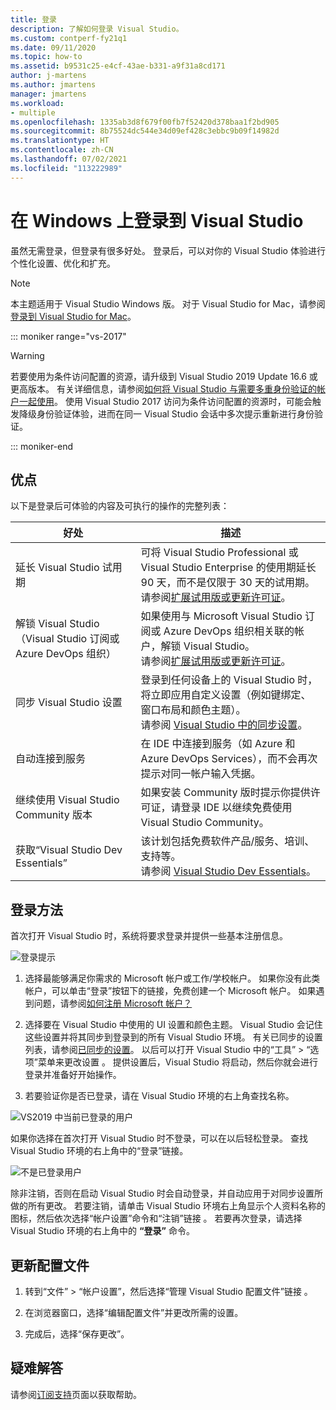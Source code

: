 ```yaml
---
title: 登录
description: 了解如何登录 Visual Studio。
ms.custom: contperf-fy21q1
ms.date: 09/11/2020
ms.topic: how-to
ms.assetid: b9531c25-e4cf-43ae-b331-a9f31a8cd171
author: j-martens
ms.author: jmartens
manager: jmartens
ms.workload:
- multiple
ms.openlocfilehash: 1335ab3d8f679f00fb7f52420d378baa1f2bd905
ms.sourcegitcommit: 8b75524dc544e34d09ef428c3ebbc9b09f14982d
ms.translationtype: HT
ms.contentlocale: zh-CN
ms.lasthandoff: 07/02/2021
ms.locfileid: "113222989"
---
```

# <a name="sign-in-to-visual-studio-on-windows"></a>在 Windows 上登录到 Visual Studio

虽然无需登录，但登录有很多好处。 登录后，可以对你的 Visual Studio 体验进行个性化设置、优化和扩充。 

> [!NOTE]
> 本主题适用于 Visual Studio  Windows 版。 对于 Visual Studio for Mac，请参阅[登录到 Visual Studio for Mac](/visualstudio/mac/signing-in)。

::: moniker range="vs-2017"

> [!WARNING]
> 若要使用为条件访问配置的资源，请升级到 Visual Studio 2019 Update 16.6 或更高版本。 有关详细信息，请参阅[如何将 Visual Studio 与需要多重身份验证的帐户一起使用](work-with-multi-factor-authentication.md)。
> 使用 Visual Studio 2017 访问为条件访问配置的资源时，可能会触发降级身份验证体验，进而在同一 Visual Studio 会话中多次提示重新进行身份验证。 
> 
::: moniker-end

## <a name="benefits"></a>优点

以下是登录后可体验的内容及可执行的操作的完整列表：

|好处|描述|
|---|---|
|延长 Visual Studio 试用期|可将 Visual Studio Professional 或 Visual Studio Enterprise 的使用期延长 90 天，而不是仅限于 30 天的试用期。 <br/>请参阅[扩展试用版或更新许可证](../ide/how-to-unlock-visual-studio.md)。|
|解锁 Visual Studio（Visual Studio 订阅或 Azure DevOps 组织）|如果使用与 Microsoft Visual Studio 订阅或 Azure DevOps 组织相关联的帐户，解锁 Visual Studio。<br/>请参阅[扩展试用版或更新许可证](../ide/how-to-unlock-visual-studio.md)。|
|同步 Visual Studio 设置|登录到任何设备上的 Visual Studio 时，将立即应用自定义设置（例如键绑定、窗口布局和颜色主题）。 <br/>请参阅 [Visual Studio 中的同步设置](../ide/synchronized-settings-in-visual-studio.md)。|
|自动连接到服务|在 IDE 中连接到服务（如 Azure 和 Azure DevOps Services），而不会再次提示对同一帐户输入凭据。|
|继续使用 Visual Studio Community 版本|如果安装 Community 版时提示你提供许可证，请登录 IDE 以继续免费使用 Visual Studio Community。 |
|获取“Visual Studio Dev Essentials”|该计划包括免费软件产品/服务、培训、支持等。 <br/>请参阅 [Visual Studio Dev Essentials](https://visualstudio.microsoft.com/dev-essentials/)。|


## <a name="how-to-sign-in"></a>登录方法 

首次打开 Visual Studio 时，系统将要求登录并提供一些基本注册信息。

![登录提示](../ide/media/vs2019_signinpopup.png)

1. 选择最能够满足你需求的 Microsoft 帐户或工作/学校帐户。 如果你没有此类帐户，可以单击“登录”按钮下的链接，免费创建一个 Microsoft 帐户。 如果遇到问题，请参阅[如何注册 Microsoft 帐户？](https://support.microsoft.com/help/4026324/microsoft-account-how-to-create)

2. 选择要在 Visual Studio 中使用的 UI 设置和颜色主题。 Visual Studio 会记住这些设置并将其同步到登录到的所有 Visual Studio 环境。 有关已同步的设置列表，请参阅[已同步的设置](../ide/synchronized-settings-in-visual-studio.md)。 以后可以打开 Visual Studio 中的“工具” > “选项”菜单来更改设置 。
   提供设置后，Visual Studio 将启动，然后你就会进行登录并准备好开始操作。 
   
1. 若要验证你是否已登录，请在 Visual Studio 环境的右上角查找名称。

![VS2019 中当前已登录的用户](../ide/media/vs2019_username.png)

如果你选择在首次打开 Visual Studio 时不登录，可以在以后轻松登录。 查找 Visual Studio 环境的右上角中的“登录”链接。

![不是已登录用户](../ide/media/vs2019_usernotsignedin.png)

除非注销，否则在启动 Visual Studio 时会自动登录，并自动应用于对同步设置所做的所有更改。 若要注销，请单击 Visual Studio 环境右上角显示个人资料名称的图标，然后依次选择“帐户设置”命令和“注销”链接 。 若要再次登录，请选择 Visual Studio 环境的右上角中的 **“登录”** 命令。

## <a name="update-your-profile"></a>更新配置文件

1. 转到“文件” > “帐户设置”，然后选择“管理 Visual Studio 配置文件”链接  。

1. 在浏览器窗口，选择“编辑配置文件”并更改所需的设置。

1. 完成后，选择“保存更改”。

## <a name="troubleshooting"></a>疑难解答

请参阅[订阅支持](https://visualstudio.microsoft.com/subscriptions/support/)页面以获取帮助。
